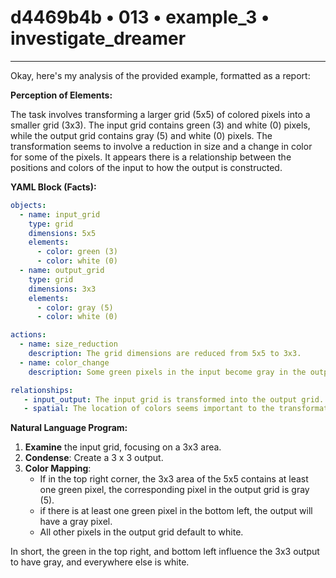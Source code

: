 # d4469b4b • 013 • example_3 • investigate_dreamer

---
Okay, here's my analysis of the provided example, formatted as a report:

**Perception of Elements:**

The task involves transforming a larger grid (5x5) of colored pixels into a smaller grid (3x3). The input grid contains green (3) and white (0) pixels, while the output grid contains gray (5) and white (0) pixels. The transformation seems to involve a reduction in size and a change in color for some of the pixels. It appears there is a relationship between the positions and colors of the input to how the output is constructed.

**YAML Block (Facts):**



```yaml
objects:
  - name: input_grid
    type: grid
    dimensions: 5x5
    elements:
      - color: green (3)
      - color: white (0)
  - name: output_grid
    type: grid
    dimensions: 3x3
    elements:
      - color: gray (5)
      - color: white (0)

actions:
  - name: size_reduction
    description: The grid dimensions are reduced from 5x5 to 3x3.
  - name: color_change
    description: Some green pixels in the input become gray in the output. White seems to persist.

relationships:
   - input_output: The input grid is transformed into the output grid.
   - spatial: The location of colors seems important to the transformation.

```



**Natural Language Program:**

1.  **Examine** the input grid, focusing on a 3x3 area.
2. **Condense**: Create a 3 x 3 output.
3. **Color Mapping**:
    *   If in the top right corner, the 3x3 area of the 5x5 contains at least one green pixel, the corresponding pixel in the output grid is gray (5).
    *   if there is at least one green pixel in the bottom left, the output will have a gray pixel.
    *  All other pixels in the output grid default to white.

In short, the green in the top right, and bottom left influence the 3x3 output to have gray, and everywhere else is white.

